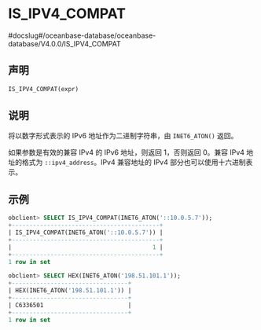 IS_IPV4_COMPAT 
===================================
#docslug#/oceanbase-database/oceanbase-database/V4.0.0/IS_IPV4_COMPAT


声明 
-----------------------

```sql
IS_IPV4_COMPAT(expr)
```



说明 
-----------------------

将以数字形式表示的 IPv6 地址作为二进制字符串，由 `INET6_ATON()` 返回。 

如果参数是有效的兼容 IPv4 的 IPv6 地址，则返回 1，否则返回 0。兼容 IPv4 地址的格式为 `::ipv4_address`。IPv4 兼容地址的 IPv4 部分也可以使用十六进制表示。

示例 
-----------------------

```sql
obclient> SELECT IS_IPV4_COMPAT(INET6_ATON('::10.0.5.7'));
+------------------------------------------+
| IS_IPV4_COMPAT(INET6_ATON('::10.0.5.7')) |
+------------------------------------------+
|                                        1 |
+------------------------------------------+
1 row in set

obclient> SELECT HEX(INET6_ATON('198.51.101.1'));
+---------------------------------+
| HEX(INET6_ATON('198.51.101.1')) |
+---------------------------------+
| C6336501                        |
+---------------------------------+
1 row in set
```



